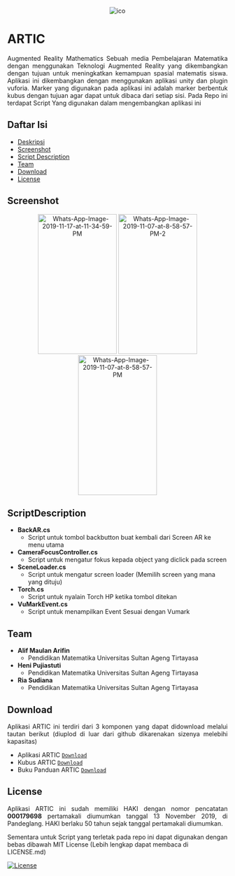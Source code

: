 <p align="center"><img src="https://i.ibb.co/HHfdbXB/ico.png" alt="ico" border="0"><p>
  
# ARTIC
<p align="justify">
Augmented Reality Mathematics
Sebuah media Pembelajaran Matematika dengan menggunakan Teknologi Augmented Reality yang dikembangkan dengan tujuan untuk meningkatkan kemampuan spasial matematis siswa. Aplikasi ini dikembangkan dengan menggunakan aplikasi unity dan plugin vuforia.
Marker yang digunakan pada aplikasi ini adalah marker berbentuk kubus dengan tujuan agar dapat untuk dibaca dari setiap sisi.
Pada Repo ini terdapat Script Yang digunakan dalam mengembangkan aplikasi ini
</p>

## Daftar Isi
- [Deskripsi](#artic)
- [Screenshot](#screenshot)
- [Script Description](#scriptdescription)
- [Team](#team)
- [Download](#download)
- [License](#license)

## Screenshot
<p align="center">
  <a href="https://ibb.co/X5nG86S"><img src="https://i.ibb.co/vdNMYfZ/Whats-App-Image-2019-11-17-at-11-34-59-PM.jpg" alt="Whats-App-Image-2019-11-17-at-11-34-59-PM" border="0" width="180px" height="320px"></a>
<a href="https://ibb.co/09XjgQ2"><img src="https://i.ibb.co/M1hDY9S/Whats-App-Image-2019-11-07-at-8-58-57-PM-2.jpg" alt="Whats-App-Image-2019-11-07-at-8-58-57-PM-2" border="0" width="180px" height="320px"></a>
<a href="https://ibb.co/k5Cb1QF"><img src="https://i.ibb.co/TY3jLm5/Whats-App-Image-2019-11-07-at-8-58-57-PM.jpg" alt="Whats-App-Image-2019-11-07-at-8-58-57-PM" border="0" width="180px" height="320px"></a>
  </p>
  
## ScriptDescription
- **BackAR.cs**
    - Script untuk tombol backbutton buat kembali dari Screen AR ke menu utama
- **CameraFocusController.cs**
    - Script untuk mengatur fokus kepada object yang diclick pada screen
- **SceneLoader.cs**
    - Script untuk mengatur screen loader (Memilih screen yang mana yang dituju)
- **Torch.cs**
    - Script untuk nyalain Torch HP ketika tombol ditekan
- **VuMarkEvent.cs**
    - Script untuk menampilkan Event Sesuai dengan Vumark
    
## Team
- **Alif Maulan Arifin**
    - Pendidikan Matematika Universitas Sultan Ageng Tirtayasa
- **Heni Pujiastuti**
    - Pendidikan Matematika Universitas Sultan Ageng Tirtayasa
- **Ria Sudiana**
    - Pendidikan Matematika Universitas Sultan Ageng Tirtayasa
    
 ## Download
<p align="Justify"> Aplikasi ARTIC ini terdiri dari 3 komponen yang dapat didownload melalui tautan berikut (diuplod di luar dari github dikarenakan sizenya melebihi kapasitas)</p>

- Aplikasi ARTIC <a href="bit.ly/AplikasiARTIC" target="_blank">`Download`</a>
- Kubus ARTIC <a href="bit.ly/KubusARTIC" target="_blank">`Download`</a>
- Buku Panduan ARTIC <a href="bit.ly/PanduanARTIC" target="_blank">`Download`</a>

## License
<p align="Justify"> Aplikasi ARTIC ini sudah memiliki HAKI dengan nomor pencatatan <b>000179698</b> pertamakali diumumkan tanggal 13 November 2019, di Pandeglang. HAKI berlaku 50 tahun sejak tanggal pertamakali diumumkan.</p>

Sementara untuk Script yang terletak pada repo ini dapat digunakan dengan bebas dibawah MIT License (Lebih lengkap dapat membaca di LICENSE.md)


[![License](http://img.shields.io/:license-mit-blue.svg?style=flat-square)](http://badges.mit-license.org)
